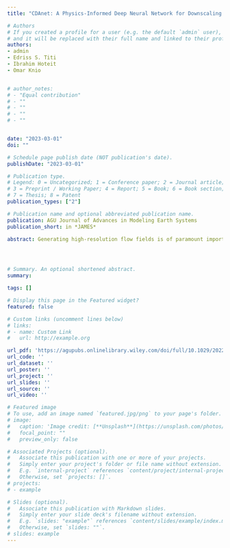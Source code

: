```yaml
---
title: "CDAnet: A Physics-Informed Deep Neural Network for Downscaling Fluid Flows"

# Authors
# If you created a profile for a user (e.g. the default `admin` user), write the username (folder name) here 
# and it will be replaced with their full name and linked to their profile.
authors:
- admin
- Edriss S. Titi
- Ibrahim Hoteit
- Omar Knio


# author_notes:
# - "Equal contribution"
# - ""
# - ""
# - ""
# - ""


date: "2023-03-01"
doi: ""

# Schedule page publish date (NOT publication's date).
publishDate: "2023-03-01"

# Publication type.
# Legend: 0 = Uncategorized; 1 = Conference paper; 2 = Journal article;
# 3 = Preprint / Working Paper; 4 = Report; 5 = Book; 6 = Book section;
# 7 = Thesis; 8 = Patent
publication_types: ["2"]

# Publication name and optional abbreviated publication name.
publication: AGU Journal of Advances in Modeling Earth Systems
publication_short: in *JAMES*

abstract: Generating high-resolution flow fields is of paramount importance for various applications in engineering and climate sciences. This is typically achieved by solving the governing dynamical equations on high-resolution meshes, suitably nudged toward available coarse-scale data. To alleviate the computational cost of such downscaling process, we develop a physics-informed deep neural network (PI-DNN) that mimics the mapping of coarse-scale information into their fine-scale counterparts of continuous data assimilation (CDA). Specifically, the PI-DNN is trained within the theoretical framework described by Foias et al. (2014) to generate a surrogate of the theorized determining form map from the coarse-resolution data to the fine-resolution solution. We demonstrate the PI-DNN methodology through application to 2D Rayleigh-Bénard convection, and assess its performance by contrasting its predictions against those obtained by dynamical downscaling using CDA. The analysis suggests that the surrogate is constrained by similar conditions, in terms of spatio-temporal resolution of the input, as the ones required by the theoretical determining form map. The numerical results also suggest that the surrogate's downscaled fields are of comparable accuracy to those obtained by dynamically downscaling using CDA. Consistent with the analysis of Farhat, Jolly, and Titi (2015), temperature observations are not needed for the PI-DNN to predict the fine-scale velocity, pressure and temperature fields.




# Summary. An optional shortened abstract.
summary: 

tags: []

# Display this page in the Featured widget?
featured: false

# Custom links (uncomment lines below)
# links:
# - name: Custom Link
#   url: http://example.org

url_pdf: 'https://agupubs.onlinelibrary.wiley.com/doi/full/10.1029/2022MS003051'
url_code: ''
url_dataset: ''
url_poster: ''
url_project: ''
url_slides: ''
url_source: ''
url_video: ''

# Featured image
# To use, add an image named `featured.jpg/png` to your page's folder. 
# image:
#   caption: 'Image credit: [**Unsplash**](https://unsplash.com/photos/pLCdAaMFLTE)'
#   focal_point: ""
#   preview_only: false

# Associated Projects (optional).
#   Associate this publication with one or more of your projects.
#   Simply enter your project's folder or file name without extension.
#   E.g. `internal-project` references `content/project/internal-project/index.md`.
#   Otherwise, set `projects: []`.
# projects:
# - example

# Slides (optional).
#   Associate this publication with Markdown slides.
#   Simply enter your slide deck's filename without extension.
#   E.g. `slides: "example"` references `content/slides/example/index.md`.
#   Otherwise, set `slides: ""`.
# slides: example
---
```

<!-- 
{{% callout note %}}
Click the *Cite* button above to demo the feature to enable visitors to import publication metadata into their reference management software.
{{% /callout %}}

{{% callout note %}}
Create your slides in Markdown - click the *Slides* button to check out the example.
{{% /callout %}}

Supplementary material can be found [here](https://drive.google.com/file/d/17tGxceooVTT0JFkBsQjsh3h529U7yI1v/view?usp=sharing). -->
